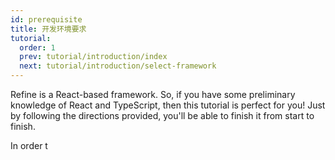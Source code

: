 ```yaml
---
id: prerequisite
title: 开发环境要求
tutorial:
  order: 1
  prev: tutorial/introduction/index
  next: tutorial/introduction/select-framework
---
```


Refine is a React-based framework. So, if you have some preliminary knowledge of React and TypeScript, then this tutorial is perfect for you! Just by following the directions provided, you'll be able to finish it from start to finish.

In order t